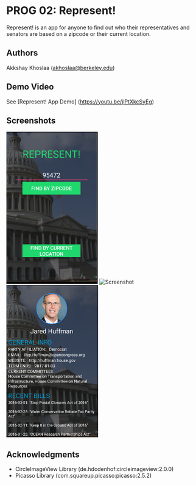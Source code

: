 # PROG 02: Represent!

Represent! is an app for anyone to find out who their representatives and senators are based on a zipcode or their current location.

## Authors
Akkshay Khoslaa ([akhoslaa@berkeley.edu](mailto:akhoslaa@berkeley.edu))

## Demo Video

See [Represent! App Demo] (https://youtu.be/jlPtXkcSyEg)

## Screenshots

<img src="screenshots/main.png" height="400" alt="Screenshot"/>
<img src="screenshots/congressional" height="400" alt="Screenshot"/>
<img src="screenshots/detail.png" height="400" alt="Screenshot"/>

## Acknowledgments

* CircleImageView Library (de.hdodenhof:circleimageview:2.0.0)
* Picasso Library (com.squareup.picasso:picasso:2.5.2)

